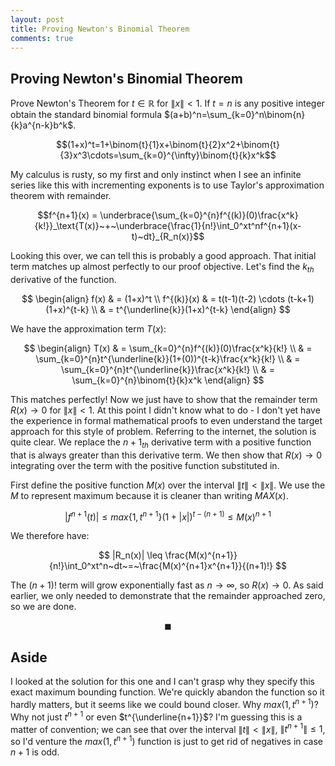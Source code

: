 ```yaml
---
layout: post
title: Proving Newton's Binomial Theorem
comments: true
---
```


## Proving Newton's Binomial Theorem

Prove Newton's Theorem for $t \in \mathbb{R}$ for $\|x\|<1$. If $t=n$ is any positive integer obtain the standard binomial formula $(a+b)^n=\sum_{k=0}^n\binom{n}{k}a^{n-k}b^k$. 

$$(1+x)^t=1+\binom{t}{1}x+\binom{t}{2}x^2+\binom{t}{3}x^3\cdots=\sum_{k=0}^{\infty}\binom{t}{k}x^k$$

My calculus is rusty, so my first and only instinct when I see an infinite series like this with incrementing exponents is to use Taylor's approximation theorem with remainder. 

$$f^{n+1}(x) = \underbrace{\sum_{k=0}^{n}f^{(k)}(0)\frac{x^k}{k!}}_\text{T(x)}~+~\underbrace{\frac{1}{n!}\int_0^xt^nf^{n+1}(x-t)~dt}_{R_n(x)}$$ 

Looking this over, we can tell this is probably a good approach. That initial term matches up almost perfectly to our proof objective. Let's find the $k_{th}$ derivative of the function.

$$ 
\begin{align} 
    f(x) & = (1+x)^t \\
    f^{(k)}(x) & = t(t-1)(t-2) \cdots (t-k+1)(1+x)^{t-k} \\
    & = t^{\underline{k}}(1+x)^{t-k} 
\end{align} 
$$

We have the approximation term $T(x)$: 

$$
\begin{align}
    T(x) & = \sum_{k=0}^{n}f^{(k)}(0)\frac{x^k}{k!} \\
    & = \sum_{k=0}^{n}t^{\underline{k}}(1+(0))^{t-k}\frac{x^k}{k!} \\
    & = \sum_{k=0}^{n}t^{\underline{k}}\frac{x^k}{k!} \\
    & = \sum_{k=0}^{n}\binom{t}{k}x^k
\end{align}
$$

This matches perfectly! Now we just have to show that the remainder term $R(x) \rightarrow 0$ for $\|x\|<1$. At this point I didn't know what to do - I don't yet have the experience in formal mathematical proofs to even understand the target approach for this style of problem. Referring to the internet, the solution is quite clear. We replace the $n+1_{th}$ derivative term with a positive function that is always greater than this derivative term. We then show that $R(x) \rightarrow 0$ integrating over the term with the positive function substituted in.

First define the positive function $M(x)$ over the interval $\|t\|<\|x\|$. We use the $M$ to represent maximum because it is cleaner than writing $MAX(x)$.  

$$
|f^{n+1}(t)| \leq max\{1,t^{n+1}\}(1+|x|)^{t-(n+1)} \leq M(x)^{n+1}
$$  

We therefore have:

$$
|R_n(x)| \leq \frac{M(x)^{n+1}}{n!}\int_0^xt^n~dt~=~\frac{M(x)^{n+1}x^{n+1}}{(n+1)!}
$$

The $(n+1)!$ term will grow exponentially fast as $n \rightarrow \infty$, so $R(x) \rightarrow 0$. As said earlier, we only needed to demonstrate that the remainder approached zero, so we are done. 

$$\blacksquare$$

## Aside

I looked at the solution for this one and I can't grasp why they specify this exact maximum bounding function. We're quickly abandon the function so it hardly matters, but it seems like we could bound closer. Why $max(1,t^{n+1})$? Why not just $t^{n+1}$ or even $t^{\underline{n+1}}$? I'm guessing this is a matter of convention; we can see that over the interval $\|t\|<\|x\|$, $\|t^{n+1}\| \leq 1$, so I'd venture the $max(1,t^{n+1})$ function is just to get rid of negatives in case $n+1$ is odd.  


